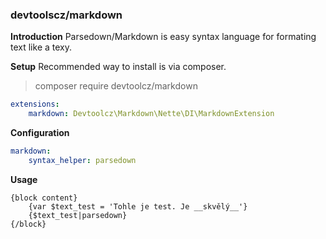### devtoolscz/markdown

**Introduction**
Parsedown/Markdown is easy syntax language for formating text like a texy.

**Setup**
Recommended way to install is via composer.
> composer require devtoolcz/markdown

```yaml
extensions:
    markdown: Devtoolcz\Markdown\Nette\DI\MarkdownExtension
```

**Configuration**
```yaml
markdown:
    syntax_helper: parsedown
```
**Usage**
```smarty
{block content}
	{var $text_test = 'Tohle je test. Je __skvělý__'}
	{$text_test|parsedown}
{/block}
```
